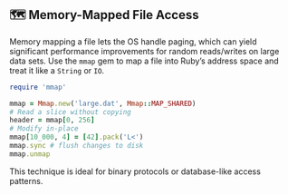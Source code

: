 ## 🗺 Memory-Mapped File Access

Memory mapping a file lets the OS handle paging, which can yield significant performance improvements for random reads/writes on large data sets. Use the `mmap` gem to map a file into Ruby’s address space and treat it like a `String` or `IO`.

```ruby
require 'mmap'

mmap = Mmap.new('large.dat', Mmap::MAP_SHARED)
# Read a slice without copying
header = mmap[0, 256]
# Modify in-place
mmap[10_000, 4] = [42].pack('L<')
mmap.sync # flush changes to disk
mmap.unmap
```

This technique is ideal for binary protocols or database-like access patterns.
